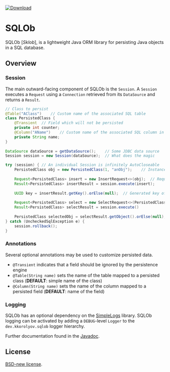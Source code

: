 [![Download][latest-img]][latest]

# SQLOb
SQLOb [_Sklob_], is a lightweight Java ORM library for persisting Java objects in a SQL database.

## Overview
### Session
The main outward-facing component of SQLOb is the `Session`.
A `Session` executes a `Request` using a `Connection` retrieved from its `DataSource` and returns a `Result`.
```java
// Class to persist
@Table("AClass")	// Custom name of the associated SQL table
class PersistedClass {
	@Transient	// Field which will not be persisted
	private int counter;
	@Column("AName")	// Custom name of the associated SQL column in the table
	private String name;
}
 
DataSource dataSource = getDataSource();	// Some JDBC data source
Session session = new Session(dataSource);	// What does the magic

try (session) {	// An individual Session is infinitely AutoCloseable
	PersistedClass obj = new PersistedClass(1, "anObj");	// Instance of class to persist
	
	Request<PersistedClass> insert = new InsertRequest<>(obj);	// Request to insert instance 'obj'
	Result<PersistedClass> insertResult = session.execute(insert);
	
	UUID key = insertResult.getKey().orElse(null);	// Generated key of the inserted instance
	
	Request<PersistedClass> select = new SelectRequest<>(PersistedClass.class, key);	// Request to select instance with key
	Result<PersistedClass> selectResult = session.execute()
	
	PersistedClass selectedObj = selectResult.getObject().orElse(null);	// Retrieved representation of 'obj'
} catch (UncheckedSqlException e) {
	session.rollback();
}
```

### Annotations
Several optional annotations may be used to customize persisted data.
* `@Transient` indicates that a field should be ignored by the persistence engine
* `@Table(String name)` sets the name of the table mapped to a persisted class (**DEFAULT**: simple name of the class)
* `@Column(String name)` sets the name of the column mapped to a persisted field (**DEFAULT**: name of the field)

### Logging
SQLOb has an optional dependency on the [SimpleLogs][simple-logs] library.
SQLOb logging can be activated by adding a `DEBUG`-level `Logger` to the `dev.kkorolyov.sqlob` logger hierarchy.

Further documentation found in the [Javadoc](https://kkorolyov.github.io/SQLOb).

## License
[BSD-new license](LICENSE).  

[latest]: https://bintray.com/kkorolyov/java/sqlob/_latestVersion
[latest-img]: https://api.bintray.com/packages/kkorolyov/java/sqlob/images/download.svg
[simple-logs]: https://github.com/kkorolyov/SimpleLogs
